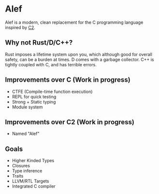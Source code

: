 # Alef #

Alef is a modern, clean replacement for the C programming language
inspired by [C2](http://c2lang.org/).

## Why not Rust/D/C++?

Rust imposes a lifetime system upon you, which although good for overall
safety, can be a burden at times. D comes with a garbage collector.
C++ is tightly coupled with C, and has terrible errors.

## Improvements over C (Work in progress)
- CTFE (Compile-time function execution)
- REPL for quick testing
- Strong + Static typing
- Module system

## Improvements over C2 (Work in progress)
- Named "Alef"

## Goals
- Higher Kinded Types
- Closures
- Type inference
- Traits
- LLVM/RTL Targets
- Integrated C compiler
